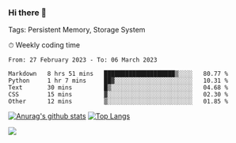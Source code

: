 ### Hi there 👋

Tags: Persistent Memory, Storage System

<!--

[![Anurag's github stats](https://github-readme-stats.vercel.app/api?username=wwyf)](https://github.com/anuraghazra/github-readme-stats)

[![Anurag's github stats](https://github-readme-stats.vercel.app/api?username=wwyf&count_private=true)](https://github.com/anuraghazra/github-readme-stats)


[![Top Langs](https://github-readme-stats.vercel.app/api/top-langs/?username=wwyf&count_private=true&&hide=jupyter%20notebook,html)](https://github.com/anuraghazra/github-readme-stats)



-->


⏱ Weekly coding time

<!--START_SECTION:waka-->

```text
From: 27 February 2023 - To: 06 March 2023

Markdown   8 hrs 51 mins   ████████████████████▒░░░░   80.77 %
Python     1 hr 7 mins     ██▓░░░░░░░░░░░░░░░░░░░░░░   10.31 %
Text       30 mins         █▒░░░░░░░░░░░░░░░░░░░░░░░   04.68 %
CSS        15 mins         ▓░░░░░░░░░░░░░░░░░░░░░░░░   02.30 %
Other      12 mins         ▒░░░░░░░░░░░░░░░░░░░░░░░░   01.85 %
```

<!--END_SECTION:waka-->



[![Anurag's github stats](https://github-readme-stats.vercel.app/api?username=wwyf&count_private=true&show_icons=true&hide_border=true)](https://github.com/anuraghazra/github-readme-stats) [![Top Langs](https://github-readme-stats.vercel.app/api/top-langs/?username=wwyf&count_private=true&hide=jupyter%20notebook,html,OpenEdge%20ABL&langs_count=10&layout=compact&hide_border=true)](https://github.com/anuraghazra/github-readme-stats)

<!--

[![willianrod's wakatime stats](https://github-readme-stats.vercel.app/api/wakatime?username=wwyf)](https://github.com/anuraghazra/github-readme-stats)


-->

![](https://hit.yhype.me/github/profile?user_id=23121291)
